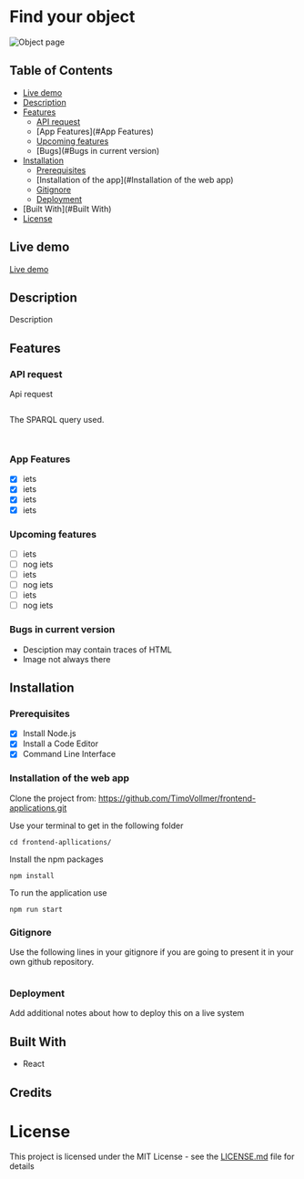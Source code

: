 # Find your object

![Object page](https://user-images.githubusercontent.com/14195114/67972637-5eff2800-fc0f-11e9-9802-104d22060551.png
)

## Table of Contents
- [Live demo](#Live-demo)
- [Description](#Description)
- [Features](#Features)
  - [API request](#API-request)
  - [App Features](#App Features)
  - [Upcoming features](#Upcoming-features)
  - [Bugs](#Bugs in current version)
- [Installation](#Installation)
  - [Prerequisites](#Prerequisites)
  - [Installation of the app](#Installation of the web app)
  - [Gitignore](#Gitignore)
  - [Deployment](#Deployment) 
- [Built With](#Built With)
- [License](#License)
  
## Live demo

[Live demo](https://github.com/TimoVollmer/frontend-applications.git)

## Description 

Description

## Features 

### API request

Api request


```

```

The SPARQL query used.

```SPARQL
       
```

### App Features 

- [x] iets
- [x] iets
- [x] iets
- [x] iets

### Upcoming features

- [ ] iets
- [ ] nog iets
- [ ] iets
- [ ] nog iets
- [ ] iets
- [ ] nog iets

### Bugs in current version

- Desciption may contain traces of HTML
- Image not always there

## Installation 

### Prerequisites

- [x] Install Node.js
- [x] Install a Code Editor
- [x] Command Line Interface

### Installation of the web app

Clone the project from: https://github.com/TimoVollmer/frontend-applications.git

Use your terminal to get in the following folder
```
cd frontend-apllications/
```
Install the npm packages
```
npm install
```
To run the application use
```
npm run start
```


### Gitignore
Use the following lines in your gitignore if you are going to present it in your own github repository.
```

```
### Deployment

Add additional notes about how to deploy this on a live system


## Built With

* React

## Credits


# License

This project is licensed under the MIT License - see the [LICENSE.md](LICENSE.md) file for details

